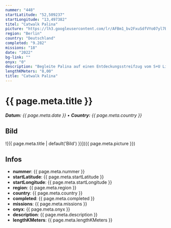 ```yaml
---
nummer: "448"
startLatitude: "52,509237"
startLongitude: "13,497382"
titel: "Catwalk Palina"
picture: "https://lh3.googleusercontent.com/lr/AFBm1_bv2FxuSdfVYo07yl7B5usv7U3kiHSPIMm5PqZUubcC4NhVVD9ejVX5iMSD3tkurpjw4NCvYx0bWzDdQTRyM7EO8kW8qr6MmOniDeecl0RNwbw6gOoGExUAo3vxvulxtst133GG9UWsTlaWOrp6OtZfZZbBvR4Cx-OGOK8Tyhg7IzJxSdLbW7XuFQ0LoSk0vqozkYcepedA_n_re8lRtBVNSu4VAXw2gnQyk2SLB9OK77aEv6mlUWanm_YFBPKXr_PIul7jSn-NfeiuDobPbGDjjRGucUWOsoO1FihpGCycQQUc04Fp6hmF0APSfS5JhNkuEIkbMm2ZIsPI5ub4TLt8TaM5L7angJ0ait_dt1Dw9RNdYkECaVYqYzHNLTXtehaFXIn-Lia5wiZmriCCioz3Wr6rGBLVU3tmzHHNiE8KygNHB3J7vzTpxwjUrn1Z_7kW0n4AsRFttUd302IFg88VbBrxxWDnOQIiaoJ5x1GsfcJrMIzQZhFbGX46UO4bAjHrK4cBG8bUA9UJXWxPfUO1dkK_HVGIHftkc3q2t4Cv5-k1Fai-XcEkIExHTCPO7Aby-U0MKGInoM56sPQf4s0MecYHJfY4OQXW7TivUW_pZKLKhPNnpqmlw43P5xIJPXE2nM665wjIksdWVHGnqSP3dPwobJ4U6uddkKNkJaKrvl85sY44jowl_K9g40mCVJLzYXdg12-u7lILHsFx09wNwXM2fzauUBFh3RGzMAUo__9E9ztTbnSXXeOQ3KUER76VW765wwa6mC--euScUQ_geCp5Jhgici2i-8ZYotj6-5lEjo49YRgvA60_Wq2dNnJ0F7dkEHKLJpwl-uZMzJQnclSQIoPyvpk835y7mgUPv0rJZ1Q_KmCJiP49l5QlbXTa9dzH"
region: "Berlin"
country: "Deutschland"
completed: "9.282"
missions: "18"
date: "2022"
bg-link: ""
onyx: "0"
description: "Begleite Palina auf einen Entdeckungsstreifzug vom S+U Lichtenberg nach Friedrichsfelde und dort im Bogen durch den Weitlingkiez zurück zu seinem Ausgangspunkt."
lengthKMeters: "8,00"
title: "Catwalk Palina"
---
```


# {{ page.meta.title }}
_**Datum:** {{ page.meta.date }} • **Country:** {{ page.meta.country }}_

## Bild
![{{ page.meta.title | default('Bild') }}]({{ page.meta.picture }})

## Infos
- **nummer**: {{ page.meta.nummer }}
- **startLatitude**: {{ page.meta.startLatitude }}
- **startLongitude**: {{ page.meta.startLongitude }}
- **region**: {{ page.meta.region }}
- **country**: {{ page.meta.country }}
- **completed**: {{ page.meta.completed }}
- **missions**: {{ page.meta.missions }}
- **onyx**: {{ page.meta.onyx }}
- **description**: {{ page.meta.description }}
- **lengthKMeters**: {{ page.meta.lengthKMeters }}

